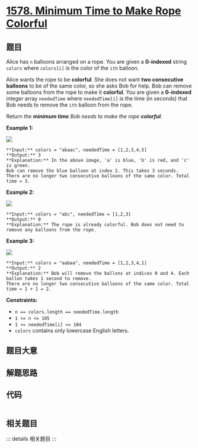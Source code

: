 # [1578. Minimum Time to Make Rope Colorful](https://leetcode.com/problems/minimum-time-to-make-rope-colorful)

## 题目

Alice has `n` balloons arranged on a rope. You are given a **0-indexed**
string `colors` where `colors[i]` is the color of the `ith` balloon.

Alice wants the rope to be **colorful**. She does not want **two consecutive
balloons** to be of the same color, so she asks Bob for help. Bob can remove
some balloons from the rope to make it **colorful**. You are given a
**0-indexed** integer array `neededTime` where `neededTime[i]` is the time (in
seconds) that Bob needs to remove the `ith` balloon from the rope.

Return _the **minimum time** Bob needs to make the rope **colorful**_.



**Example 1:**

![](https://assets.leetcode.com/uploads/2021/12/13/ballon1.jpg)

    
    
    **Input:** colors = "abaac", neededTime = [1,2,3,4,5]
    **Output:** 3
    **Explanation:** In the above image, 'a' is blue, 'b' is red, and 'c' is green.
    Bob can remove the blue balloon at index 2. This takes 3 seconds.
    There are no longer two consecutive balloons of the same color. Total time = 3.

**Example 2:**

![](https://assets.leetcode.com/uploads/2021/12/13/balloon2.jpg)

    
    
    **Input:** colors = "abc", neededTime = [1,2,3]
    **Output:** 0
    **Explanation:** The rope is already colorful. Bob does not need to remove any balloons from the rope.
    

**Example 3:**

![](https://assets.leetcode.com/uploads/2021/12/13/balloon3.jpg)

    
    
    **Input:** colors = "aabaa", neededTime = [1,2,3,4,1]
    **Output:** 2
    **Explanation:** Bob will remove the ballons at indices 0 and 4. Each ballon takes 1 second to remove.
    There are no longer two consecutive balloons of the same color. Total time = 1 + 1 = 2.
    



**Constraints:**

  * `n == colors.length == neededTime.length`
  * `1 <= n <= 105`
  * `1 <= neededTime[i] <= 104`
  * `colors` contains only lowercase English letters.


## 题目大意

## 解题思路

## 代码

```javascript

```

## 相关题目

::: details 相关题目
:::
